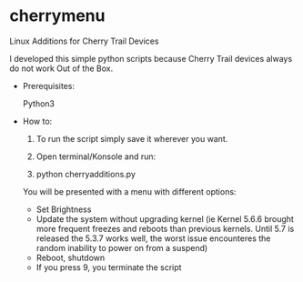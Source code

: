 # cherrymenu
Linux Additions for Cherry Trail Devices

I developed this simple python scripts because Cherry Trail devices always do not work Out of the Box.

- Prerequisites:

  Python3

- How to:

  1. To run the script simply save it wherever you want.

  2. Open terminal/Konsole and run:

  3. python cherryadditions.py 

  You will be presented with a menu with different options:

  - Set Brightness
  - Update the system without upgrading kernel (ie Kernel 5.6.6 brought more frequent freezes and reboots than previous kernels. Until 5.7 is released the 5.3.7 works well, the worst issue encounteres the random inability to power on from a suspend)
  - Reboot, shutdown
  - If you press 9, you terminate the script
